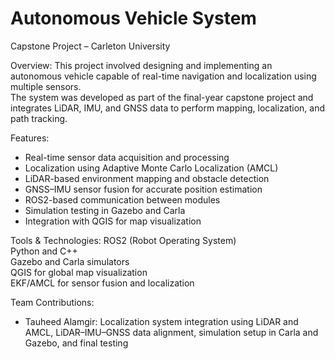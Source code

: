 # Autonomous Vehicle System
Capstone Project – Carleton University

Overview:
This project involved designing and implementing an autonomous vehicle capable of real-time navigation and localization using multiple sensors.  
The system was developed as part of the final-year capstone project and integrates LiDAR, IMU, and GNSS data to perform mapping, localization, and path tracking.

Features:
- Real-time sensor data acquisition and processing
- Localization using Adaptive Monte Carlo Localization (AMCL)
- LiDAR-based environment mapping and obstacle detection
- GNSS–IMU sensor fusion for accurate position estimation
- ROS2-based communication between modules
- Simulation testing in Gazebo and Carla
- Integration with QGIS for map visualization


Tools & Technologies:
  ROS2 (Robot Operating System)  
  Python and C++  
  Gazebo and Carla simulators  
  QGIS for global map visualization  
  EKF/AMCL for sensor fusion and localization  

Team Contributions:
  - Tauheed Alamgir: Localization system integration using LiDAR and AMCL, LiDAR–IMU–GNSS data alignment, simulation setup in Carla and Gazebo, and final testing  
